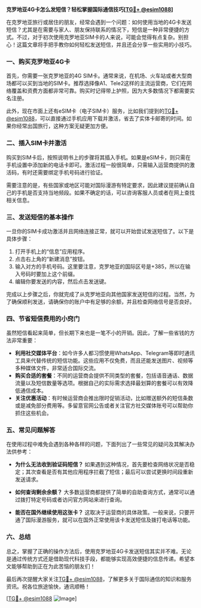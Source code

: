 **克罗地亚4G卡怎么发短信？轻松掌握国际通信技巧[[TG💪+ @esim1088](https://t.me/s/esim1088)]**

在克罗地亚旅行或居住的朋友，经常会遇到一个问题：如何使用当地的4G卡发送短信？尤其是在需要与家人、朋友保持联系的情况下，短信是一种非常便捷的方式。不过，对于初次使用克罗地亚SIM卡的人来说，可能会觉得有点复杂。别担心！这篇文章将手把手教你如何轻松发送短信，并且还会分享一些实用的小技巧。

### 一、购买克罗地亚4G卡

首先，你需要一张克罗地亚的4G SIM卡。通常来说，在机场、火车站或者大型商场都可以买到当地的SIM卡。推荐选择像A1、Tele2这样的主流运营商，它们在网络覆盖和资费方面都非常可靠。购买时记得带上护照，因为大多数情况下都需要实名注册。

此外，现在市面上还有eSIM卡（电子SIM卡）服务，比如我们提到的[TG💪+ @esim1088](https://t.me/s/esim1088)，可以直接通过手机应用下载并激活，省去了实体卡邮寄的时间。如果你经常出国旅行，这种方案无疑更加方便。

### 二、插入SIM卡并激活

购买到SIM卡后，按照说明书上的步骤将其插入手机。如果是eSIM卡，则只需在手机设置中添加新的电话卡即可。激活过程一般很简单，只需输入运营商提供的激活码，有时还需要绑定手机号码进行验证。

需要注意的是，有些国家或地区可能对国际漫游有特定要求，因此建议提前确认自己的手机是否支持当地频段。如果不确定的话，可以咨询客服人员或者在网上查找相关信息。

### 三、发送短信的基本操作

一旦你的SIM卡成功激活并且网络连接正常，就可以开始尝试发送短信了。以下是具体步骤：

1. 打开手机上的“信息”应用程序。
2. 点击右上角的“新建消息”按钮。
3. 输入对方的手机号码。这里要注意，克罗地亚的国际区号是+385，所以在输入号码时要加上这个前缀。
4. 编辑你要发送的内容，然后点击发送键。

完成以上步骤之后，你就完成了从克罗地亚向其他国家发送短信的过程。当然，为了确保顺利发送，请确保你的账户中有足够的余额，并且检查网络信号是否良好。

### 四、节省短信费用的小窍门

虽然短信看起来简单，但长期下来也是一笔不小的开销。因此，了解一些省钱的方法非常重要：

- **利用社交媒体平台**：如今许多人都习惯使用WhatsApp、Telegram等即时通讯工具来代替传统的短信功能。这些应用不仅免费，而且还能发送图片、视频等多种媒体文件，非常适合国际交流。
- **购买合适的套餐**：不同的运营商会提供不同类型的套餐，包括语音通话、数据流量以及短信数量等选项。根据自己的实际需求选择最划算的套餐可以有效降低通信成本。
- **关注优惠活动**：有时候运营商会推出限时促销活动，比如赠送额外的短信条数或是减免部分费用等。多留意官网公告或者关注官方社交媒体账号可以帮助你抓住这些机会。

### 五、常见问题解答

在使用过程中难免会遇到各种各样的问题，下面列出了一些常见的疑问及其解决办法供参考：

- **为什么无法收到验证码短信？**
  如果遇到这种情况，首先要检查网络状况是否稳定；其次查看是否有其他应用程序拦截了短信；最后可以尝试更换时间段重新发送请求。

- **如何查询剩余余额？**
  大多数运营商都提供了简单的自助查询方式，通常可以通过拨打特定号码或者访问官方网站来进行查询。

- **能否在国外继续使用这张卡？**
  这取决于运营商的具体政策。一般来说，只要开通了国际漫游服务，就可以在国外正常使用该卡发送短信及拨打电话等功能。

### 六、总结

总之，掌握了正确的操作方法后，使用克罗地亚4G卡发送短信其实并不难。无论是通过传统方式还是借助现代科技手段，都能够实现高效便捷的信息传递。希望本文能够帮助到正在为此苦恼的朋友们！

最后再次提醒大家关注[TG💪+ @esim1088](https://t.me/s/esim1088)，了解更多关于国际通信的知识和服务资讯。祝各位旅途愉快，通讯顺畅！

[[TG💪+ @esim1088](https://t.me/s/esim1088) ![Image](https://i.postimg.cc/4NQfJmqS/Snipaste-2025-05-13-00-14-12.png)]